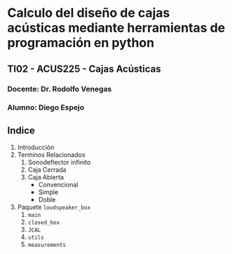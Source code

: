 # Calculo del diseño de cajas acústicas mediante herramientas de programación en python
## TI02 - ACUS225 - Cajas Acústicas
### Docente: Dr. Rodolfo Venegas
### Alumno: Diego Espejo



## Indice 
1. Introducción
1. Terminos Relacionados
    1. Sonodeflector infinito
    1. Caja Cerrada
    1. Caja Abierta
        + Convencional
        + Simple
        + Doble
1. Paquete `loudspeaker_box`
    1. `main`
    1. `closed_box`
    1. `JCAL`
    1. `utils`
    1. `measurements`
